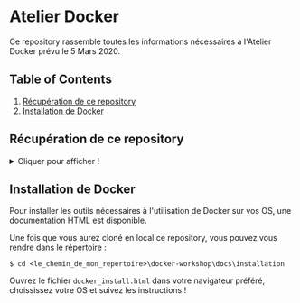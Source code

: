 # Atelier Docker

Ce repository rassemble toutes les informations nécessaires à l'Atelier Docker prévu le 5 Mars 2020.

## Table of Contents

1. [Récupération de ce repository](#récupération-de-ce-repository)
1. [Installation de Docker](#installation-de-docker)

## Récupération de ce repository

<details>
  <summary>Cliquer pour afficher !</summary>
  
  Pour récupérer ce repository en local, placez vous dans le répertoire où vous souhaitez récupérer les sources de ce repository :

  ```shell
  $ cd <le_chemin_de_mon_repertoire>
  ```

  Ensuite, executez la commande suivante pour cloner le repository en local

  ```shell
  git clone https://github.com/SylvainSimplonGit/docker-workshop.git
  ```

  Pour mettre à jour le repository local :

  ```shell
  $ cd <le_chemin_de_mon_repertoire>
  $ git pull
  ```

</details>

## Installation de Docker

Pour installer les outils nécessaires à l'utilisation de Docker sur vos OS, une documentation HTML est disponible.

Une fois que vous aurez cloné en local ce repository, vous pouvez vous rendre dans le répertoire :

```shell
$ cd <le_chemin_de_mon_repertoire>\docker-workshop\docs\installation
```

Ouvrez le fichier `docker_install.html` dans votre navigateur préféré, choississez votre OS et suivez les instructions !
